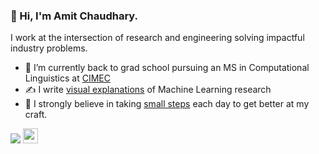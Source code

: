 ### 👋 Hi, I'm Amit Chaudhary.

<!--
**amitness/amitness** is a ✨ _special_ ✨ repository because its `README.md` (this file) appears on your GitHub profile.
Here are some ideas to get you started:
-->

I work at the intersection of research and engineering solving impactful industry problems.

- 🔭 I’m currently back to grad school pursuing an MS in Computational Linguistics at [CIMEC](https://www.cimec.unitn.it/en) 
- ✍️ I write [visual explanations](https://amitness.com) of Machine Learning research
- 🌱 I strongly believe in taking [small steps](https://github.com/amitness/learning) each day to get better at my craft. 
  

<span>
  <a href="https://twitter.com/amitness"><img src="https://img.shields.io/twitter/follow/amitness?label=Follow&style=social"/></a>
<a href="https://www.buymeacoffee.com/amitness"><img src="https://www.buymeacoffee.com/assets/img/custom_images/orange_img.png" height="24"/></a>
</span>
